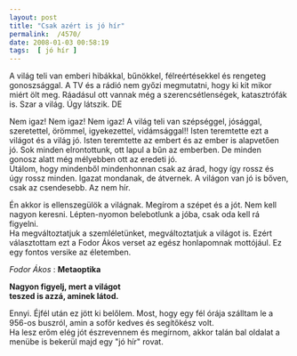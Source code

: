 ```yaml
---
layout: post
title: "Csak azért is jó hír"
permalink:  /4570/ 
date: 2008-01-03 00:58:19
tags:  [ jó hír ] 
---
```

A világ teli van emberi hibákkal, bűnökkel, félreértésekkel és rengeteg gonoszsággal. A TV és a rádió nem győzi megmutatni, hogy ki kit mikor miért ölt meg. Ráadásul ott vannak még a szerencsétlenségek, katasztrófák is. Szar a világ. Úgy látszik. DE

<!--break-->  
Nem igaz! Nem igaz! Nem igaz! A világ teli van szépséggel, jósággal, szeretettel, örömmel, igyekezettel, vidámsággal!! Isten teremtette ezt a világot és  a világ jó. Isten teremtette az embert és az ember is alapvetően jó. Sok minden elrontottunk, ott lapul a bűn az emberben. De minden gonosz alatt még mélyebben ott az eredeti jó.  
Utálom, hogy mindenből mindenhonnan csak az árad, hogy így rossz és úgy rossz minden. Igazat mondanak, de átvernek. A világon van jó is bőven, csak az csendesebb. Az nem hír.

Én akkor is ellenszegülök a világnak. Megírom a szépet és a jót. Nem kell nagyon keresni. Lépten-nyomon belebotlunk a jóba, csak oda kell rá figyelni.  
Ha megváltoztatjuk a szemléletünket, megváltoztatjuk a világot is. Ezért választottam ezt a Fodor Ákos verset az egész honlapomnak mottójául. Ez egy fontos versike az életemben.

 *Fodor Ákos* : <b>Metaoptika

Nagyon figyelj, mert a világot  
teszed is azzá, aminek látod.</b>

Ennyi. Éjfél után ez jött ki belőlem. Most, hogy egy fél órája szálltam le a 956-os buszról, amin a sofőr kedves és segítőkész volt.  
Ha lesz erőm elég jót észrevennem és megírnom, akkor talán bal oldalat a menübe is bekerül majd egy "jó hír" rovat.